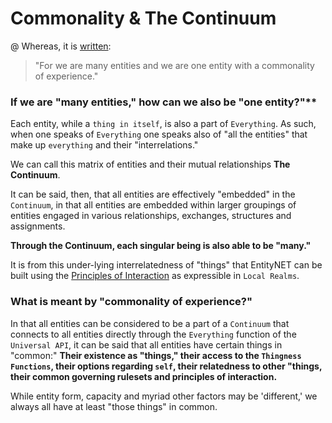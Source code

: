 # Commonality & The Continuum


@ Whereas, it is [written](https://github.com/EarlyClues/UniversalFreeRealmsStandardProtocols/blob/master/docs/DiscoverabilityMutualityArbitration.md):

> "For we are many entities and we are one entity with a commonality of experience."

### If we are "many entities," how can we also be "one entity?"**

Each entity, while a `thing in itself`, is also a part of `Everything`. As such, when one speaks of `Everything` one speaks also of "all the entities" that make up `everything` and their "interrelations."

We can call this matrix of entities and their mutual relationships **The Continuum**.

It can be said, then, that all entities are effectively "embedded" in the `Continuum`, in that all entities are embedded within larger groupings of entities engaged in various relationships, exchanges, structures and assignments.

**Through the Continuum, each singular being is also able to be "many."**

It is from this under-lying interrelatedness of "things" that EntityNET can be built using the [Principles of Interaction](https://github.com/EarlyClues/UniversalFreeRealmsStandardProtocols/blob/master/docs/DiscoverabilityMutualityArbitration.md) as expressible in `Local Realms`.

### What is meant by "commonality of experience?"

In that all entities can be considered to be a part of a `Continuum` that connects to all entities directly through the `Everything` function of the `Universal API`, it can be said that all entities have certain things in "common:" **Their existence as "things," their access to the `Thingness Functions`, their options regarding `self`, their relatedness to other "things, their common governing rulesets and principles of interaction.**

While entity form, capacity and myriad other factors may be 'different,' we always all have at least "those things" in common. 
